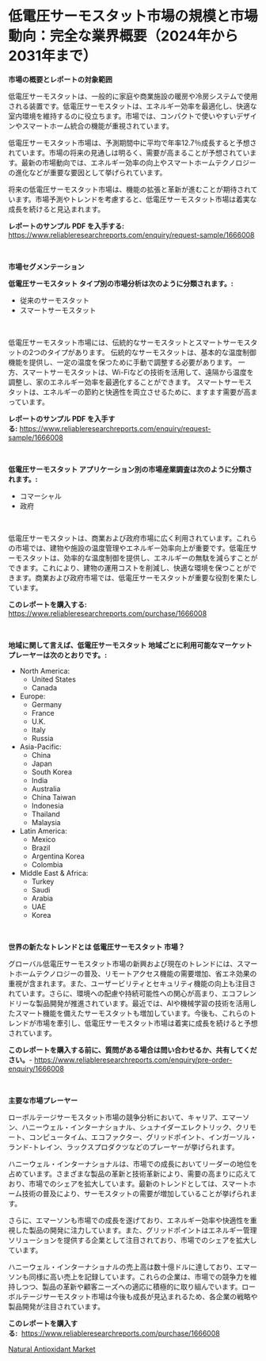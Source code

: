 <p><h1>低電圧サーモスタット市場の規模と市場動向：完全な業界概要（2024年から2031年まで）</h1></p><p><strong>市場の概要とレポートの対象範囲</strong></p>
<p><p>低電圧サーモスタットは、一般的に家庭や商業施設の暖房や冷房システムで使用される装置です。低電圧サーモスタットは、エネルギー効率を最適化し、快適な室内環境を維持するのに役立ちます。市場では、コンパクトで使いやすいデザインやスマートホーム統合の機能が重視されています。</p><p>低電圧サーモスタット市場は、予測期間中に平均で年率12.7％成長すると予想されています。市場の将来の見通しは明るく、需要が高まることが予想されています。最新の市場動向では、エネルギー効率の向上やスマートホームテクノロジーの進化などが重要な要因として挙げられています。</p><p>将来の低電圧サーモスタット市場は、機能の拡張と革新が進むことが期待されています。市場予測やトレンドを考慮すると、低電圧サーモスタット市場は着実な成長を続けると見込まれます。</p></p>
<p><strong>レポートのサンプル PDF を入手する:</strong> <a href="https://www.reliableresearchreports.com/enquiry/request-sample/1666008">https://www.reliableresearchreports.com/enquiry/request-sample/1666008</a></p>
<p>&nbsp;</p>
<p><strong>市場セグメンテーション</strong></p>
<p><strong>低電圧サーモスタット タイプ別の市場分析は次のように分類されます。:</strong></p>
<p><ul><li>従来のサーモスタット</li><li>スマートサーモスタット</li></ul></p>
<p>&nbsp;</p>
<p><p>低電圧サーモスタット市場には、伝統的なサーモスタットとスマートサーモスタットの2つのタイプがあります。 伝統的なサーモスタットは、基本的な温度制御機能を提供し、一定の温度を保つために手動で調整する必要があります。 一方、スマートサーモスタットは、Wi-Fiなどの技術を活用して、遠隔から温度を調整し、家のエネルギー効率を最適化することができます。 スマートサーモスタットは、エネルギーの節約と快適性を両立させるために、ますます需要が高まっています。</p></p>
<p><strong>レポートのサンプル PDF を入手する:</strong>&nbsp;<a href="https://www.reliableresearchreports.com/enquiry/request-sample/1666008">https://www.reliableresearchreports.com/enquiry/request-sample/1666008</a></p>
<p>&nbsp;</p>
<p><strong> 低電圧サーモスタット アプリケーション別の市場産業調査は次のように分類されます。:</strong></p>
<p><ul><li>コマーシャル</li><li>政府</li></ul></p>
<p>&nbsp;</p>
<p><p>低電圧サーモスタットは、商業および政府市場に広く利用されています。これらの市場では、建物や施設の温度管理やエネルギー効率向上が重要です。低電圧サーモスタットは、効率的な温度制御を提供し、エネルギーの無駄を減らすことができます。これにより、建物の運用コストを削減し、快適な環境を保つことができます。商業および政府市場では、低電圧サーモスタットが重要な役割を果たしています。</p></p>
<p><strong>このレポートを購入する:</strong>&nbsp; <a href="https://www.reliableresearchreports.com/purchase/1666008">https://www.reliableresearchreports.com/purchase/1666008</a></p>
<p>&nbsp;</p>
<p><strong>地域に関して言えば、低電圧サーモスタット 地域ごとに利用可能なマーケットプレーヤーは次のとおりです。:</strong></p>
<p><ul>
    <li>
        North America:
        <ul>
            <li>United States</li>
            <li>Canada</li>
        </ul>
    </li>
    <li>
        Europe:
        <ul>
            <li>Germany</li>
            <li>France</li>
            <li>U.K.</li>
            <li>Italy</li>
            <li>Russia</li>
        </ul>
    </li>
    <li>
        Asia-Pacific:
        <ul>
            <li>China</li>
            <li>Japan</li>
            <li>South Korea</li>
            <li>India</li>
            <li>Australia</li>
            <li>China Taiwan</li>
            <li>Indonesia</li>
            <li>Thailand</li>
            <li>Malaysia</li>
        </ul>
    </li>
    <li>
        Latin America:
        <ul>
            <li>Mexico</li>
            <li>Brazil</li>
            <li>Argentina Korea</li>
            <li>Colombia</li>
        </ul>
    </li>
    <li>
        Middle East & Africa:
        <ul>
            <li>Turkey</li>
            <li>Saudi</li>
            <li>Arabia</li>
            <li>UAE</li>
            <li>Korea</li>
        </ul>
    </li>
    </ul></p>
<p>&nbsp;</p>
<p><strong>世界の新たなトレンドとは 低電圧サーモスタット 市場？</strong></p>
<p><p>グローバル低電圧サーモスタット市場の新興および現在のトレンドには、スマートホームテクノロジーの普及、リモートアクセス機能の需要増加、省エネ効果の重視が含まれます。また、ユーザービリティとセキュリティ機能の向上も注目されています。さらに、環境への配慮や持続可能性への関心が高まり、エコフレンドリーな製品開発が推進されています。最近では、AIや機械学習の技術を活用したスマート機能を備えたサーモスタットも増加しています。今後も、これらのトレンドが市場を牽引し、低電圧サーモスタット市場は着実に成長を続けると予想されています。</p></p>
<p><strong>このレポートを購入する前に、質問がある場合は問い合わせるか、共有してください。</strong>- <a href="https://www.reliableresearchreports.com/enquiry/pre-order-enquiry/1666008">https://www.reliableresearchreports.com/enquiry/pre-order-enquiry/1666008</a></p>
<p>&nbsp;</p>
<p><strong>主要な市場プレーヤー</strong></p>
<p><p>ローボルテージサーモスタット市場の競争分析において、キャリア、エマーソン、ハニーウェル・インターナショナル、シュナイダーエレクトリック、クリモート、コンピュータイム、エコファクター、グリッドポイント、インガーソル・ランド-トレイン、ラックスプロダクツなどのプレーヤーが挙げられます。</p><p>ハニーウェル・インターナショナルは、市場での成長においてリーダーの地位を占めています。さまざまな製品の革新と技術革新により、需要の高まりに応えており、市場でのシェアを拡大しています。最新のトレンドとしては、スマートホーム技術の普及により、サーモスタットの需要が増加していることが挙げられます。</p><p>さらに、エマーソンも市場での成長を遂げており、エネルギー効率や快適性を重視した製品の開発に注力しています。また、グリッドポイントはエネルギー管理ソリューションを提供する企業として注目されており、市場でのシェアを拡大しています。</p><p>ハニーウェル・インターナショナルの売上高は数十億ドルに達しており、エマーソンも同様に高い売上を記録しています。これらの企業は、市場での競争力を維持しつつ、製品の革新や顧客ニーズへの適応に積極的に取り組んでいます。ローボルテージサーモスタット市場は今後も成長が見込まれるため、各企業の戦略や製品開発が注目されています。</p></p>
<p><strong>このレポートを購入する:</strong>&nbsp;&nbsp;<a href="https://www.reliableresearchreports.com/purchase/1666008">https://www.reliableresearchreports.com/purchase/1666008</a></p>
<p><p><a href="https://full-wildebeest-80b.notion.site/Natural-Antioxidant-Market-Size-Market-Share-and-Global-Market-Analysis-Report-2024-2031-6759b631c45e43a0b848d378ab180adb">Natural Antioxidant Market</a></p></p>